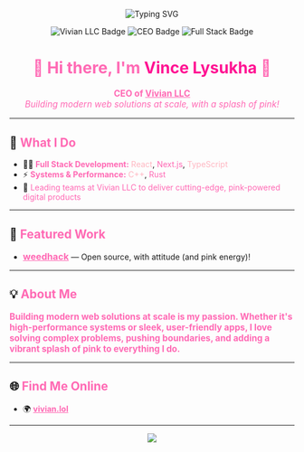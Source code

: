 <!-- HEADER -->
<p align="center">
  <img src="https://readme-typing-svg.demolab.com?font=Fira+Code&weight=900&size=36&pause=1000&color=FF69B4&center=true&vCenter=true&width=700&lines=Welcome+to+my+pink-powered+world!;Hi%2C+I'm+Vince+Lysukha+%F0%9F%92%97" alt="Typing SVG" />
</p>

<p align="center">
  <img src="https://img.shields.io/badge/Vivian%20LLC-%23ff69b4?style=for-the-badge&logo=appveyor&logoColor=white" alt="Vivian LLC Badge" />
  <img src="https://img.shields.io/badge/CEO-%23ff1493?style=for-the-badge&logo=star&logoColor=white" alt="CEO Badge" />
  <img src="https://img.shields.io/badge/Full%20Stack-%23ffb6c1?style=for-the-badge&logo=javascript&logoColor=white" alt="Full Stack Badge" />
</p>

<h1 align="center" style="color:#ff69b4;">🌸 Hi there, I'm <span style="color:#ff1493;">Vince Lysukha</span> 🌸</h1>

<p align="center" style="color:#ff69b4;font-size:1.1em;">
  <b>CEO of <a href="https://vivian.lol" style="color:#ff69b4;">Vivian LLC</a></b> <br>
  <i>Building modern web solutions at scale, with a splash of pink!</i>
</p>




---

## 🚀 <span style="color:#ff69b4;">What I Do</span>

- 👨‍💻 <span style="color:#ff69b4;font-weight:bold;">Full Stack Development:</span> <span style="color:#ffb6c1;">React</span>, <span style="color:#ff69b4;">Next.js</span>, <span style="color:#ffb6c1;">TypeScript</span>  
- ⚡ <span style="color:#ff69b4;font-weight:bold;">Systems & Performance:</span> <span style="color:#ffb6c1;">C++</span>, <span style="color:#ff69b4;">Rust</span>  
- 🏢 <span style="color:#ff69b4;">Leading teams at Vivian LLC to deliver cutting-edge, pink-powered digital products</span>

---

## 🌟 <span style="color:#ff69b4;">Featured Work</span>

- <a href="https://github.com/weedhack" style="color:#ff69b4;font-weight:bold;font-size:1.15em;">weedhack</a> — Open source, with attitude (and pink energy)!

---

## 💡 <span style="color:#ff69b4;">About Me</span>

<span style="color:#ff69b4;font-weight:bold;font-size:1.1em;">
Building modern web solutions at scale is my passion. Whether it's high-performance systems or sleek, user-friendly apps, I love solving complex problems, pushing boundaries, and adding a vibrant splash of pink to everything I do.
</span>

---

## 🌐 <span style="color:#ff69b4;">Find Me Online</span>

- 🌍 <a href="https://vivian.lol" style="color:#ff69b4;font-weight:bold;">vivian.lol</a>

---

<p align="center">
  <img src="https://capsule-render.vercel.app/api?type=waving&color=ff69b4&height=120&section=footer"/>
</p>

<!--
Let's connect! Add your social media or contact info here if you want.
-->
